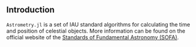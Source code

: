 ## Introduction

`Astrometry.jl` is a set of IAU standard algorithms for calculating the time and
position of celestial objects. More information can be found on the official
website of the [Standards of Fundamental Astronomy
(SOFA)](http://www.iausofa.org).

